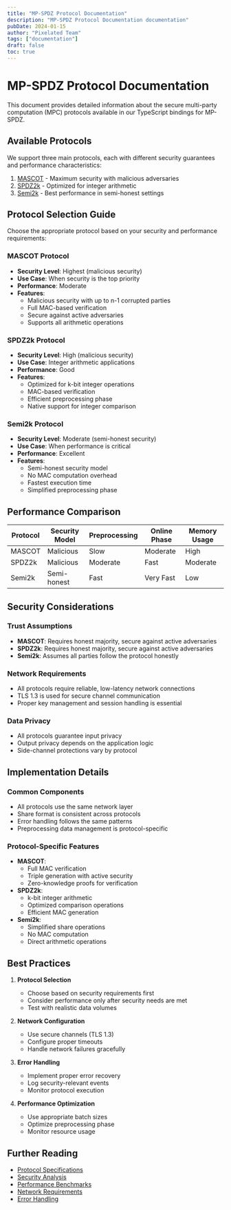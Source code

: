 ```yaml
---
title: "MP-SPDZ Protocol Documentation"
description: "MP-SPDZ Protocol Documentation documentation"
pubDate: 2024-01-15
author: "Pixelated Team"
tags: ["documentation"]
draft: false
toc: true
---
```


# MP-SPDZ Protocol Documentation

This document provides detailed information about the secure multi-party computation (MPC) protocols available in our TypeScript bindings for MP-SPDZ.

## Available Protocols

We support three main protocols, each with different security guarantees and performance characteristics:

1. [MASCOT](./mascot.md) - Maximum security with malicious adversaries
2. [SPDZ2k](./spdz2k.md) - Optimized for integer arithmetic
3. [Semi2k](./semi2k.md) - Best performance in semi-honest settings

## Protocol Selection Guide

Choose the appropriate protocol based on your security and performance requirements:

### MASCOT Protocol

- **Security Level**: Highest (malicious security)
- **Use Case**: When security is the top priority
- **Performance**: Moderate
- **Features**:
  - Malicious security with up to n-1 corrupted parties
  - Full MAC-based verification
  - Secure against active adversaries
  - Supports all arithmetic operations

### SPDZ2k Protocol

- **Security Level**: High (malicious security)
- **Use Case**: Integer arithmetic applications
- **Performance**: Good
- **Features**:
  - Optimized for k-bit integer operations
  - MAC-based verification
  - Efficient preprocessing phase
  - Native support for integer comparison

### Semi2k Protocol

- **Security Level**: Moderate (semi-honest security)
- **Use Case**: When performance is critical
- **Performance**: Excellent
- **Features**:
  - Semi-honest security model
  - No MAC computation overhead
  - Fastest execution time
  - Simplified preprocessing phase

## Performance Comparison

| Protocol | Security Model | Preprocessing | Online Phase | Memory Usage |
|----------|---------------|---------------|--------------|--------------|
| MASCOT   | Malicious     | Slow          | Moderate     | High         |
| SPDZ2k   | Malicious     | Moderate      | Fast         | Moderate     |
| Semi2k   | Semi-honest   | Fast          | Very Fast    | Low          |

## Security Considerations

### Trust Assumptions

- **MASCOT**: Requires honest majority, secure against active adversaries
- **SPDZ2k**: Requires honest majority, secure against active adversaries
- **Semi2k**: Assumes all parties follow the protocol honestly

### Network Requirements

- All protocols require reliable, low-latency network connections
- TLS 1.3 is used for secure channel communication
- Proper key management and session handling is essential

### Data Privacy

- All protocols guarantee input privacy
- Output privacy depends on the application logic
- Side-channel protections vary by protocol

## Implementation Details

### Common Components

- All protocols use the same network layer
- Share format is consistent across protocols
- Error handling follows the same patterns
- Preprocessing data management is protocol-specific

### Protocol-Specific Features

- **MASCOT**:
  - Full MAC verification
  - Triple generation with active security
  - Zero-knowledge proofs for verification
- **SPDZ2k**:
  - k-bit integer arithmetic
  - Optimized comparison operations
  - Efficient MAC generation
- **Semi2k**:
  - Simplified share operations
  - No MAC computation
  - Direct arithmetic operations

## Best Practices

1. **Protocol Selection**
   - Choose based on security requirements first
   - Consider performance only after security needs are met
   - Test with realistic data volumes

2. **Network Configuration**
   - Use secure channels (TLS 1.3)
   - Configure proper timeouts
   - Handle network failures gracefully

3. **Error Handling**
   - Implement proper error recovery
   - Log security-relevant events
   - Monitor protocol execution

4. **Performance Optimization**
   - Use appropriate batch sizes
   - Optimize preprocessing phase
   - Monitor resource usage

## Further Reading

- [Protocol Specifications](./specs/)
- [Security Analysis](./security/)
- [Performance Benchmarks](./benchmarks/)
- [Network Requirements](./network/)
- [Error Handling](./errors/)
